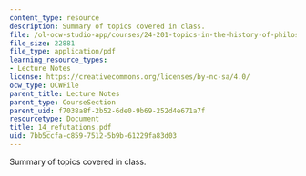 ```yaml
---
content_type: resource
description: Summary of topics covered in class.
file: /ol-ocw-studio-app/courses/24-201-topics-in-the-history-of-philosophy-kant-fall-2005/7bb5ccfac85975125b9b61229fa83d03_14_refutations.pdf
file_size: 22881
file_type: application/pdf
learning_resource_types:
- Lecture Notes
license: https://creativecommons.org/licenses/by-nc-sa/4.0/
ocw_type: OCWFile
parent_title: Lecture Notes
parent_type: CourseSection
parent_uid: f7038a8f-2b52-6de0-9b69-252d4e671a7f
resourcetype: Document
title: 14_refutations.pdf
uid: 7bb5ccfa-c859-7512-5b9b-61229fa83d03
---
```

Summary of topics covered in class.